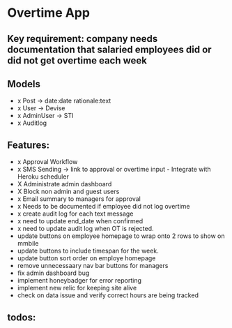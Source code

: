 # Overtime App

## Key requirement: company needs documentation that salaried employees did or did not get overtime each week

## Models
- x Post -> date:date rationale:text
- x User -> Devise
- x AdminUser -> STI
- x Auditlog

## Features:
- x Approval Workflow
- x SMS Sending -> link to approval or overtime input - Integrate with Heroku scheduler
- X Administrate admin dashboard
- X Block non admin and guest users
- x Email summary to managers for approval
- x Needs to be documented if employee did not log overtime
- x create audit log for each text message
- x need to update end_date when confirmed
- x need to update audit log when OT is rejected. 
- update buttons on employee homepage to wrap onto 2 rows to show on mmbile
- update buttons to include timespan for the week. 
- update button sort order on employe homepage
- remove unnecessaary nav bar buttons for managers
- fix admin dashboard bug
- implement honeybadger for error reporting 
- implement new relic for keeping site alive
- check on data issue and verify correct hours are being tracked


## todos:



